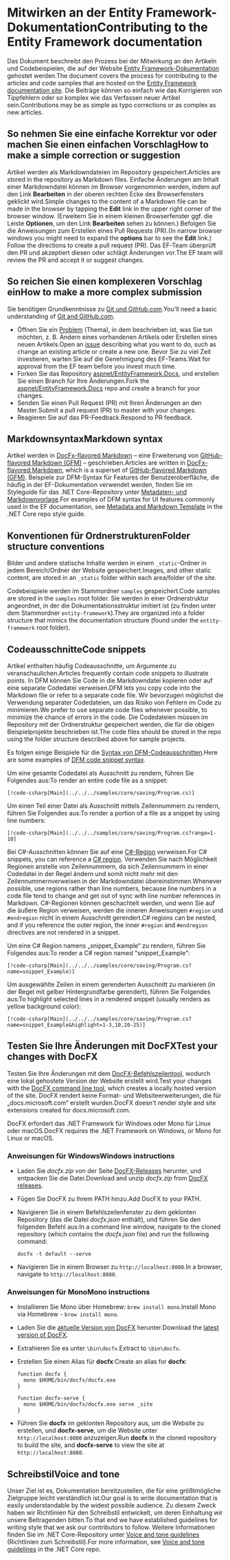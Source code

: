 # <a name="contributing-to-the-entity-framework-documentation"></a><span data-ttu-id="f6e63-101">Mitwirken an der Entity Framework-Dokumentation</span><span class="sxs-lookup"><span data-stu-id="f6e63-101">Contributing to the Entity Framework documentation</span></span>

<span data-ttu-id="f6e63-102">Das Dokument beschreibt den Prozess bei der Mitwirkung an den Artikeln und Codebeispielen, die auf der Website [Entity Framework-Dokumentation](https://docs.microsoft.com/ef) gehostet werden.</span><span class="sxs-lookup"><span data-stu-id="f6e63-102">The document covers the process for contributing to the articles and code samples that are hosted on the [Entity Framework documentation site](https://docs.microsoft.com/ef).</span></span> <span data-ttu-id="f6e63-103">Die Beiträge können so einfach wie das Korrigieren von Tippfehlern oder so komplex wie das Verfassen neuer Artikel sein.</span><span class="sxs-lookup"><span data-stu-id="f6e63-103">Contributions may be as simple as typo corrections or as complex as new articles.</span></span>

## <a name="how-to-make-a-simple-correction-or-suggestion"></a><span data-ttu-id="f6e63-104">So nehmen Sie eine einfache Korrektur vor oder machen Sie einen einfachen Vorschlag</span><span class="sxs-lookup"><span data-stu-id="f6e63-104">How to make a simple correction or suggestion</span></span>

<span data-ttu-id="f6e63-105">Artikel werden als Markdowndateien im Repository gespeichert.</span><span class="sxs-lookup"><span data-stu-id="f6e63-105">Articles are stored in the repository as Markdown files.</span></span> <span data-ttu-id="f6e63-106">Einfache Änderungen am Inhalt einer Markdowndatei können im Browser vorgenommen werden, indem auf den Link **Bearbeiten** in der oberen rechten Ecke des Browserfensters geklickt wird.</span><span class="sxs-lookup"><span data-stu-id="f6e63-106">Simple changes to the content of a Markdown file can be made in the browser by tapping the **Edit** link in the upper right corner of the browser window.</span></span> <span data-ttu-id="f6e63-107">(Erweitern Sie in einem kleinen Browserfenster ggf. die Leiste **Optionen**, um den Link **Bearbeiten** sehen zu können.) Befolgen Sie die Anweisungen zum Erstellen eines Pull Requests (PR).</span><span class="sxs-lookup"><span data-stu-id="f6e63-107">(In narrow browser windows you might need to expand the **options** bar to see the **Edit** link.) Follow the directions to create a pull request (PR).</span></span> <span data-ttu-id="f6e63-108">Das EF-Team überprüft den PR und akzeptiert diesen oder schlägt Änderungen vor.</span><span class="sxs-lookup"><span data-stu-id="f6e63-108">The EF team will review the PR and accept it or suggest changes.</span></span>

## <a name="how-to-make-a-more-complex-submission"></a><span data-ttu-id="f6e63-109">So reichen Sie einen komplexeren Vorschlag ein</span><span class="sxs-lookup"><span data-stu-id="f6e63-109">How to make a more complex submission</span></span>

<span data-ttu-id="f6e63-110">Sie benötigen Grundkenntnisse zu [Git und GitHub.com](https://guides.github.com/activities/hello-world/).</span><span class="sxs-lookup"><span data-stu-id="f6e63-110">You'll need a basic understanding of [Git and GitHub.com](https://guides.github.com/activities/hello-world/).</span></span>

* <span data-ttu-id="f6e63-111">Öffnen Sie ein [Problem](https://github.com/aspnet/EntityFramework.Docs/issues/new) (Thema), in dem beschrieben ist, was Sie tun möchten, z. B. Ändern eines vorhandenen Artikels oder Erstellen eines neuen Artikels.</span><span class="sxs-lookup"><span data-stu-id="f6e63-111">Open an [issue](https://github.com/aspnet/EntityFramework.Docs/issues/new) describing what you want to do, such as change an existing article or create a new one.</span></span> <span data-ttu-id="f6e63-112">Bevor Sie zu viel Zeit investieren, warten Sie auf die Genehmigung des EF-Teams.</span><span class="sxs-lookup"><span data-stu-id="f6e63-112">Wait for approval from the EF team before you invest much time.</span></span>
* <span data-ttu-id="f6e63-113">Forken Sie das Repository [aspnet/EntityFramework.Docs](https://github.com/aspnet/EntityFramework.Docs/), und erstellen Sie einen Branch für Ihre Änderungen.</span><span class="sxs-lookup"><span data-stu-id="f6e63-113">Fork the [aspnet/EntityFramework.Docs](https://github.com/aspnet/EntityFramework.Docs/) repo and create a branch for your changes.</span></span>
* <span data-ttu-id="f6e63-114">Senden Sie einen Pull Request (PR) mit Ihren Änderungen an den Master.</span><span class="sxs-lookup"><span data-stu-id="f6e63-114">Submit a pull request (PR) to master with your changes.</span></span>
* <span data-ttu-id="f6e63-115">Reagieren Sie auf das PR-Feedback.</span><span class="sxs-lookup"><span data-stu-id="f6e63-115">Respond to PR feedback.</span></span>

## <a name="markdown-syntax"></a><span data-ttu-id="f6e63-116">Markdownsyntax</span><span class="sxs-lookup"><span data-stu-id="f6e63-116">Markdown syntax</span></span>

<span data-ttu-id="f6e63-117">Artikel werden in [DocFx-flavored Markdown](http://dotnet.github.io/docfx/spec/docfx_flavored_markdown.html) – eine Erweiterung von [GitHub-flavored Markdown (GFM)](https://guides.github.com/features/mastering-markdown/) – geschrieben.</span><span class="sxs-lookup"><span data-stu-id="f6e63-117">Articles are written in [DocFx-flavored Markdown](http://dotnet.github.io/docfx/spec/docfx_flavored_markdown.html), which is a superset of [GitHub-flavored Markdown (GFM)](https://guides.github.com/features/mastering-markdown/).</span></span> <span data-ttu-id="f6e63-118">Beispiele zur DFM-Syntax für Features der Benutzeroberfläche, die häufig in der EF-Dokumentation verwendet werden, finden Sie im Styleguide für das .NET Core-Repository unter [Metadaten- und Markdownvorlage](https://github.com/dotnet/docs/blob/master/styleguide/template.md).</span><span class="sxs-lookup"><span data-stu-id="f6e63-118">For examples of DFM syntax for UI features commonly used in the EF documentation, see [Metadata and Markdown Template](https://github.com/dotnet/docs/blob/master/styleguide/template.md) in the .NET Core repo style guide.</span></span> 

## <a name="folder-structure-conventions"></a><span data-ttu-id="f6e63-119">Konventionen für Ordnerstrukturen</span><span class="sxs-lookup"><span data-stu-id="f6e63-119">Folder structure conventions</span></span>

<span data-ttu-id="f6e63-120">Bilder und andere statische Inhalte werden in einem `_static`-Ordner in jedem Bereich/Ordner der Website gespeichert.</span><span class="sxs-lookup"><span data-stu-id="f6e63-120">Images, and other static content, are stored in an `_static` folder within each area/folder of the site.</span></span>

<span data-ttu-id="f6e63-121">Codebeispiele werden im Stammordner `samples` gespeichert.</span><span class="sxs-lookup"><span data-stu-id="f6e63-121">Code samples are stored in the `samples` root folder.</span></span> <span data-ttu-id="f6e63-122">Sie werden in einer Ordnerstruktur angeordnet, in der die Dokumentationsstruktur imitiert ist (zu finden unter dem Stammordner `entity-framework`).</span><span class="sxs-lookup"><span data-stu-id="f6e63-122">They are organized into a folder structure that mimics the documentation structure (found under the `entity-framework` root folder).</span></span>

## <a name="code-snippets"></a><span data-ttu-id="f6e63-123">Codeausschnitte</span><span class="sxs-lookup"><span data-stu-id="f6e63-123">Code snippets</span></span>

<span data-ttu-id="f6e63-124">Artikel enthalten häufig Codeausschnitte, um Argumente zu veranschaulichen.</span><span class="sxs-lookup"><span data-stu-id="f6e63-124">Articles frequently contain code snippets to illustrate points.</span></span> <span data-ttu-id="f6e63-125">In DFM können Sie Code in die Markdowndatei kopieren oder auf eine separate Codedatei verweisen.</span><span class="sxs-lookup"><span data-stu-id="f6e63-125">DFM lets you copy code into the Markdown file or refer to a separate code file.</span></span> <span data-ttu-id="f6e63-126">Wir bevorzugen möglichst die Verwendung separater Codedateien, um das Risiko von Fehlern im Code zu minimieren.</span><span class="sxs-lookup"><span data-stu-id="f6e63-126">We prefer to use separate code files whenever possible, to minimize the chance of errors in the code.</span></span> <span data-ttu-id="f6e63-127">Die Codedateien müssen im Repository mit der Ordnerstruktur gespeichert werden, die für die obigen Beispielprojekte beschrieben ist.</span><span class="sxs-lookup"><span data-stu-id="f6e63-127">The code files should be stored in the repo using the folder structure described above for sample projects.</span></span>

<span data-ttu-id="f6e63-128">Es folgen einige Beispiele für die [Syntax von DFM-Codeausschnitten](http://dotnet.github.io/docfx/spec/docfx_flavored_markdown.html#code-snippet).</span><span class="sxs-lookup"><span data-stu-id="f6e63-128">Here are some examples of [DFM code snippet syntax](http://dotnet.github.io/docfx/spec/docfx_flavored_markdown.html#code-snippet).</span></span>

<span data-ttu-id="f6e63-129">Um eine gesamte Codedatei als Ausschnitt zu rendern, führen Sie Folgendes aus:</span><span class="sxs-lookup"><span data-stu-id="f6e63-129">To render an entire code file as a snippet:</span></span>

``` none
[!code-csharp[Main](../../../samples/core/saving/Program.cs)]
```

<span data-ttu-id="f6e63-130">Um einen Teil einer Datei als Ausschnitt mittels Zeilennummern zu rendern, führen Sie Folgendes aus:</span><span class="sxs-lookup"><span data-stu-id="f6e63-130">To render a portion of a file as a snippet by using line numbers:</span></span>

``` none
[!code-csharp[Main](../../../samples/core/saving/Program.cs?range=1-10]
```

<span data-ttu-id="f6e63-131">Bei C#-Ausschnitten können Sie auf eine [C#-Region](https://msdn.microsoft.com/library/9a1ybwek.aspx) verweisen.</span><span class="sxs-lookup"><span data-stu-id="f6e63-131">For C# snippets, you can reference a [C# region](https://msdn.microsoft.com/library/9a1ybwek.aspx).</span></span> <span data-ttu-id="f6e63-132">Verwenden Sie nach Möglichkeit Regionen anstelle von Zeilennummern, da sich Zeilennummern in einer Codedatei in der Regel ändern und somit nicht mehr mit den Zeilennummernverweisen in der Markdowndatei übereinstimmen.</span><span class="sxs-lookup"><span data-stu-id="f6e63-132">Whenever possible, use regions rather than line numbers, because line numbers in a code file tend to change and get out of sync with line number references in Markdown.</span></span> <span data-ttu-id="f6e63-133">C#-Regionen können geschachtelt werden, und wenn Sie auf die äußere Region verweisen, werden die inneren Anweisungen `#region` und `#endregion` nicht in einem Ausschnitt gerendert.</span><span class="sxs-lookup"><span data-stu-id="f6e63-133">C# regions can be nested, and if you reference the outer region, the inner `#region` and `#endregion` directives are not rendered in a snippet.</span></span>

<span data-ttu-id="f6e63-134">Um eine C# Region namens „snippet_Example“ zu rendern, führen Sie Folgendes aus:</span><span class="sxs-lookup"><span data-stu-id="f6e63-134">To render a C# region named "snippet_Example":</span></span>

``` none
[!code-csharp[Main](../../../samples/core/saving/Program.cs?name=snippet_Example)]
```

<span data-ttu-id="f6e63-135">Um ausgewählte Zeilen in einem gerenderten Ausschnitt zu markieren (in der Regel mit gelber Hintergrundfarbe gerendert), führen Sie Folgendes aus:</span><span class="sxs-lookup"><span data-stu-id="f6e63-135">To highlight selected lines in a rendered snippet (usually renders as yellow background color):</span></span>

``` none
[!code-csharp[Main](../../../samples/core/saving/Program.cs?name=snippet_Example&highlight=1-3,10,20-25)]
```

## <a name="test-your-changes-with-docfx"></a><span data-ttu-id="f6e63-136">Testen Sie Ihre Änderungen mit DocFX</span><span class="sxs-lookup"><span data-stu-id="f6e63-136">Test your changes with DocFX</span></span>

<span data-ttu-id="f6e63-137">Testen Sie Ihre Änderungen mit dem [DocFX-Befehlszeilentool](https://dotnet.github.io/docfx/tutorial/docfx_getting_started.html#2-use-docfx-as-a-command-line-tool), wodurch eine lokal gehostete Version der Website erstellt wird.</span><span class="sxs-lookup"><span data-stu-id="f6e63-137">Test your changes with the [DocFX command line tool](https://dotnet.github.io/docfx/tutorial/docfx_getting_started.html#2-use-docfx-as-a-command-line-tool), which creates a locally hosted version of the site.</span></span> <span data-ttu-id="f6e63-138">DocFX rendert keine Format- und Websiteerweiterungen, die für „docs.microsoft.com“ erstellt wurden.</span><span class="sxs-lookup"><span data-stu-id="f6e63-138">DocFX doesn't render style and site extensions created for docs.microsoft.com.</span></span>

<span data-ttu-id="f6e63-139">DocFX erfordert das .NET Framework für Windows oder Mono für Linux oder macOS.</span><span class="sxs-lookup"><span data-stu-id="f6e63-139">DocFX requires the .NET Framework on Windows, or Mono for Linux or macOS.</span></span>

### <a name="windows-instructions"></a><span data-ttu-id="f6e63-140">Anweisungen für Windows</span><span class="sxs-lookup"><span data-stu-id="f6e63-140">Windows instructions</span></span>

* <span data-ttu-id="f6e63-141">Laden Sie *docfx.zip* von der Seite [DocFX-Releases](https://github.com/dotnet/docfx/releases) herunter, und entpacken Sie die Datei.</span><span class="sxs-lookup"><span data-stu-id="f6e63-141">Download and unzip *docfx.zip* from [DocFX releases](https://github.com/dotnet/docfx/releases).</span></span>
* <span data-ttu-id="f6e63-142">Fügen Sie DocFX zu Ihrem PATH hinzu.</span><span class="sxs-lookup"><span data-stu-id="f6e63-142">Add DocFX to your PATH.</span></span>
* <span data-ttu-id="f6e63-143">Navigieren Sie in einem Befehlszeilenfenster zu dem geklonten Repository (das die Datei *docfx.json* enthält), und führen Sie den folgenden Befehl aus:</span><span class="sxs-lookup"><span data-stu-id="f6e63-143">In a command line window, navigate to the cloned repository (which contains the *docfx.json* file) and run the following command:</span></span>

   ``` console
   docfx -t default --serve
   ```

* <span data-ttu-id="f6e63-144">Navigieren Sie in einem Browser zu `http://localhost:8080`.</span><span class="sxs-lookup"><span data-stu-id="f6e63-144">In a browser, navigate to `http://localhost:8080`.</span></span>

### <a name="mono-instructions"></a><span data-ttu-id="f6e63-145">Anweisungen für Mono</span><span class="sxs-lookup"><span data-stu-id="f6e63-145">Mono instructions</span></span>

* <span data-ttu-id="f6e63-146">Installieren Sie Mono über Homebrew: `brew install mono`.</span><span class="sxs-lookup"><span data-stu-id="f6e63-146">Install Mono via Homebrew - `brew install mono`.</span></span>
* <span data-ttu-id="f6e63-147">Laden Sie die [aktuelle Version von DocFX](https://github.com/dotnet/docfx/releases/tag/v2.7.2) herunter.</span><span class="sxs-lookup"><span data-stu-id="f6e63-147">Download the [latest version of DocFX](https://github.com/dotnet/docfx/releases/tag/v2.7.2).</span></span>
* <span data-ttu-id="f6e63-148">Extrahieren Sie es unter `\bin\docfx`.</span><span class="sxs-lookup"><span data-stu-id="f6e63-148">Extract to `\bin\docfx`.</span></span>
* <span data-ttu-id="f6e63-149">Erstellen Sie einen Alias für **docfx**:</span><span class="sxs-lookup"><span data-stu-id="f6e63-149">Create an alias for **docfx**:</span></span>

  ``` console
  function docfx {
    mono $HOME/bin/docfx/docfx.exe
  }

  function docfx-serve {
    mono $HOME/bin/docfx/docfx.exe serve _site
  }
  ```

* <span data-ttu-id="f6e63-150">Führen Sie **docfx** im geklonten Repository aus, um die Website zu erstellen, und **docfx-serve**, um die Website unter `http://localhost:8080` anzuzeigen.</span><span class="sxs-lookup"><span data-stu-id="f6e63-150">Run **docfx** in the cloned repository to build the site, and **docfx-serve** to view the site at `http://localhost:8080`.</span></span>

## <a name="voice-and-tone"></a><span data-ttu-id="f6e63-151">Schreibstil</span><span class="sxs-lookup"><span data-stu-id="f6e63-151">Voice and tone</span></span>

<span data-ttu-id="f6e63-152">Unser Ziel ist es, Dokumentation bereitzustellen, die für eine größtmögliche Zielgruppe leicht verständlich ist.</span><span class="sxs-lookup"><span data-stu-id="f6e63-152">Our goal is to write documentation that is easily understandable by the widest possible audience.</span></span> <span data-ttu-id="f6e63-153">Zu diesem Zweck haben wir Richtlinien für den Schreibstil entwickelt, um deren Einhaltung wir unsere Beitragenden bitten.</span><span class="sxs-lookup"><span data-stu-id="f6e63-153">To that end we have established guidelines for writing style that we ask our contributors to follow.</span></span> <span data-ttu-id="f6e63-154">Weitere Informationen finden Sie im .NET Core-Repository unter [Voice and tone guidelines](https://github.com/dotnet/docs/blob/master/styleguide/voice-tone.md) (Richtlinien zum Schreibstil).</span><span class="sxs-lookup"><span data-stu-id="f6e63-154">For more information, see [Voice and tone guidelines](https://github.com/dotnet/docs/blob/master/styleguide/voice-tone.md) in the .NET Core repo.</span></span>
